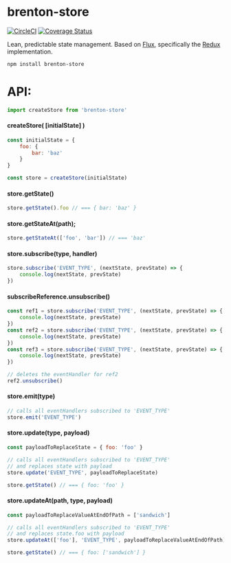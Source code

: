 # brenton-store
[![CircleCI](https://circleci.com/gh/BrentonCozby/brenton-store.svg?style=shield&circle-token=:circle-token)](https://circleci.com/gh/BrentonCozby/brenton-store)
[![Coverage Status](https://coveralls.io/repos/github/BrentonCozby/brenton-store/badge.svg?branch=master)](https://coveralls.io/github/BrentonCozby/brenton-store?branch=master)

Lean, predictable state management. Based on [Flux](https://facebook.github.io/flux/docs/in-depth-overview.html#content), specifically the [Redux](https://redux.js.org/) implementation.

```bash
npm install brenton-store
```

# API:

```js
import createStore from 'brenton-store'
```

#### createStore( [initialState] )
```js
const initialState = {
    foo: {
        bar: 'baz'
    }
}

const store = createStore(initialState)
```

#### store.getState()
```js
store.getState().foo // === { bar: 'baz' }
```

#### store.getStateAt(path);
```js
store.getStateAt(['foo', 'bar']) // === 'baz'
```

#### store.subscribe(type, handler)
```js
store.subscribe('EVENT_TYPE', (nextState, prevState) => {
    console.log(nextState, prevState)
})
```

#### subscribeReference.unsubscribe()
```js
const ref1 = store.subscribe('EVENT_TYPE', (nextState, prevState) => {
    console.log(nextState, prevState)
})
const ref2 = store.subscribe('EVENT_TYPE', (nextState, prevState) => {
    console.log(nextState, prevState)
})
const ref3 = store.subscribe('EVENT_TYPE', (nextState, prevState) => {
    console.log(nextState, prevState)
})

// deletes the eventHandler for ref2
ref2.unsubscribe()
```

#### store.emit(type)
```js
// calls all eventHandlers subscribed to 'EVENT_TYPE'
store.emit('EVENT_TYPE')
```

#### store.update(type, payload)
```js
const payloadToReplaceState = { foo: 'foo' }

// calls all eventHandlers subscribed to 'EVENT_TYPE'
// and replaces state with payload
store.update('EVENT_TYPE', payloadToReplaceState)

store.getState() // === { foo: 'foo' }
```

#### store.updateAt(path, type, payload)
```js
const payloadToReplaceValueAtEndOfPath = ['sandwich']

// calls all eventHandlers subscribed to 'EVENT_TYPE'
// and replaces state.foo with payload
store.updateAt(['foo'], 'EVENT_TYPE', payloadToReplaceValueAtEndOfPath)

store.getState() // === { foo: ['sandwich'] }
```
